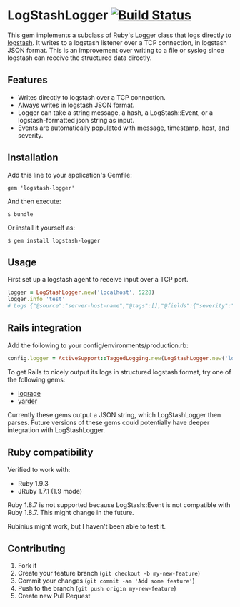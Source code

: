 # LogStashLogger [![Build Status](https://travis-ci.org/dwbutler/logstash-logger.png?branch=master)](https://travis-ci.org/dwbutler/logstash-logger)

This gem implements a subclass of Ruby's Logger class that logs directly to [logstash](http://logstash.net).
It writes to a logstash listener over a TCP connection, in logstash JSON format. This is an improvement over
writing to a file or syslog since logstash can receive the structured data directly.

## Features

* Writes directly to logstash over a TCP connection.
* Always writes in logstash JSON format.
* Logger can take a string message, a hash, a LogStash::Event, or a logstash-formatted json string as input.
* Events are automatically populated with message, timestamp, host, and severity.

## Installation

Add this line to your application's Gemfile:

    gem 'logstash-logger'

And then execute:

    $ bundle

Or install it yourself as:

    $ gem install logstash-logger

## Usage

First set up a logstash agent to receive input over a TCP port.

```ruby
logger = LogStashLogger.new('localhost', 5228)
logger.info 'test'
# Logs {"@source":"server-host-name","@tags":[],"@fields":{"severity":"INFO"},"@message":"test","@timestamp":"2012-12-15T00:48:29+00:00"}
```

## Rails integration

Add the following to your config/environments/production.rb:

```ruby
config.logger = ActiveSupport::TaggedLogging.new(LogStashLogger.new('localhost', 5228))
```

To get Rails to nicely output its logs in structured logstash format, try one of the following gems:

* [lograge](https://github.com/roidrage/lograge)
* [yarder](https://github.com/rurounijones/yarder)

Currently these gems output a JSON string, which LogStashLogger then parses.
Future versions of these gems could potentially have deeper integration with LogStashLogger.

## Ruby compatibility

Verified to work with:

* Ruby 1.9.3
* JRuby 1.7.1 (1.9 mode)

Ruby 1.8.7 is not supported because LogStash::Event is not compatible with Ruby 1.8.7. This might change in the future.

Rubinius might work, but I haven't been able to test it.

## Contributing

1. Fork it
2. Create your feature branch (`git checkout -b my-new-feature`)
3. Commit your changes (`git commit -am 'Add some feature'`)
4. Push to the branch (`git push origin my-new-feature`)
5. Create new Pull Request
